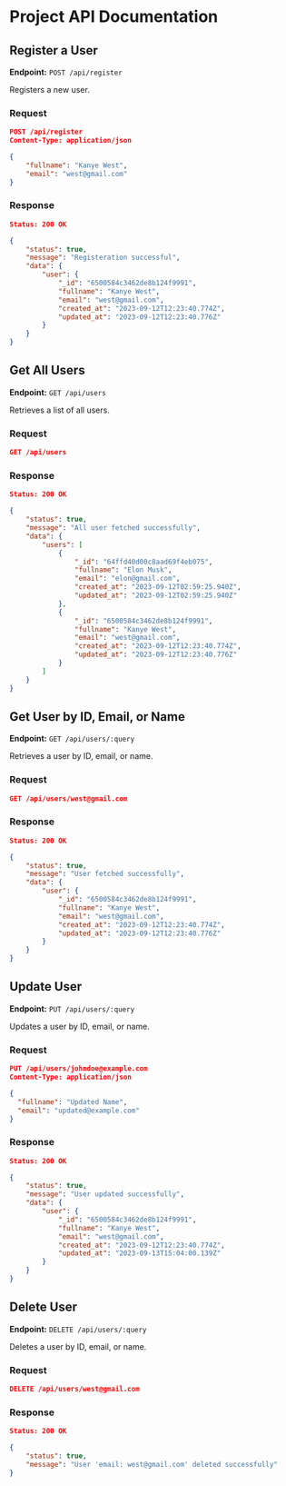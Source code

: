 # Project API Documentation

## Register a User

**Endpoint:** `POST /api/register`

Registers a new user.

### Request

```json
POST /api/register
Content-Type: application/json

{
    "fullname": "Kanye West",
    "email": "west@gmail.com"
}
```
### Response

```json
Status: 200 OK

{
    "status": true,
    "message": "Registeration successful",
    "data": {
        "user": {
            "_id": "6500584c3462de8b124f9991",
            "fullname": "Kanye West",
            "email": "west@gmail.com",
            "created_at": "2023-09-12T12:23:40.774Z",
            "updated_at": "2023-09-12T12:23:40.776Z"
        }
    }
}
```

## Get All Users

**Endpoint:** `GET /api/users`

Retrieves a list of all users.

### Request

```json
GET /api/users
```

### Response

```json
Status: 200 OK

{
    "status": true,
    "message": "All user fetched successfully",
    "data": {
        "users": [
            {
                "_id": "64ffd40d00c8aad69f4eb075",
                "fullname": "Elon Musk",
                "email": "elon@gmail.com",
                "created_at": "2023-09-12T02:59:25.940Z",
                "updated_at": "2023-09-12T02:59:25.940Z"
            },
            {
                "_id": "6500584c3462de8b124f9991",
                "fullname": "Kanye West",
                "email": "west@gmail.com",
                "created_at": "2023-09-12T12:23:40.774Z",
                "updated_at": "2023-09-12T12:23:40.776Z"
            }
        ]
    }
}
```

## Get User by ID, Email, or Name

**Endpoint:** `GET /api/users/:query`

Retrieves a user by ID, email, or name.

### Request

```json
GET /api/users/west@gmail.com
```

### Response

```json
Status: 200 OK

{
    "status": true,
    "message": "User fetched successfully",
    "data": {
        "user": {
            "_id": "6500584c3462de8b124f9991",
            "fullname": "Kanye West",
            "email": "west@gmail.com",
            "created_at": "2023-09-12T12:23:40.774Z",
            "updated_at": "2023-09-12T12:23:40.776Z"
        }
    }
}
```

## Update User

**Endpoint:** `PUT /api/users/:query`

Updates a user by ID, email, or name.

### Request

```json
PUT /api/users/johndoe@example.com
Content-Type: application/json

{
  "fullname": "Updated Name",
  "email": "updated@example.com"
}
```

### Response

```json
Status: 200 OK

{
    "status": true,
    "message": "User updated successfully",
    "data": {
        "user": {
            "_id": "6500584c3462de8b124f9991",
            "fullname": "Kanye West",
            "email": "west@gmail.com",
            "created_at": "2023-09-12T12:23:40.774Z",
            "updated_at": "2023-09-13T15:04:00.139Z"
        }
    }
}
```

## Delete User

**Endpoint:** `DELETE /api/users/:query`

Deletes a user by ID, email, or name.

### Request

```json
DELETE /api/users/west@gmail.com
```

### Response

```json
Status: 200 OK

{
    "status": true,
    "message": "User 'email: west@gmail.com' deleted successfully"
}
```